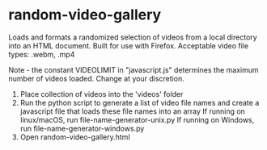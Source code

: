 # random-video-gallery
Loads and formats a randomized selection of videos from a local directory 
into an HTML document. Built for use with Firefox. Acceptable video file 
types: .webm, .mp4

Note - the constant VIDEOLIMIT in "javascript.js" determines the maximum number of videos loaded. Change at your discretion.

1) Place collection of videos into the 'videos' folder
2) Run the python script to generate a list of video file names and create a javascript file that loads these file names into an array
    If running on linux/macOS, run file-name-generator-unix.py
    If running on Windows, run file-name-generator-windows.py
3) Open random-video-gallery.html
